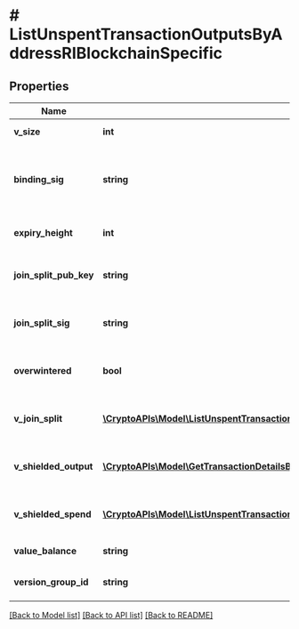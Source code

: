 # # ListUnspentTransactionOutputsByAddressRIBlockchainSpecific

## Properties

Name | Type | Description | Notes
------------ | ------------- | ------------- | -------------
**v_size** | **int** | Represents the virtual size of this transaction |
**binding_sig** | **string** | It is used to enforce balance of Spend and Output transfers, in order to prevent their replay across transactions. |
**expiry_height** | **int** | Represents a block height after which the transaction will expire. |
**join_split_pub_key** | **string** | Represents an encoding of a JoinSplitSig public validating key. |
**join_split_sig** | **string** | Is used to sign transactions that contain at least one JoinSplit description. |
**overwintered** | **bool** | \&quot;Overwinter\&quot; is the network upgrade for the Zcash blockchain. |
**v_join_split** | [**\CryptoAPIs\Model\ListUnspentTransactionOutputsByAddressRIBlockchainSpecificVJoinSplit[]**](ListUnspentTransactionOutputsByAddressRIBlockchainSpecificVJoinSplit.md) | Represents a sequence of JoinSplit descriptions using BCTV14 proofs. | [optional]
**v_shielded_output** | [**\CryptoAPIs\Model\GetTransactionDetailsByTransactionIDRIBSZVShieldedOutput[]**](GetTransactionDetailsByTransactionIDRIBSZVShieldedOutput.md) | Object Array representation of transaction output descriptions | [optional]
**v_shielded_spend** | [**\CryptoAPIs\Model\ListUnspentTransactionOutputsByAddressRIBlockchainSpecificVShieldedSpend[]**](ListUnspentTransactionOutputsByAddressRIBlockchainSpecificVShieldedSpend.md) | Object Array representation of transaction spend descriptions |
**value_balance** | **string** | Defines the transaction value balance. |
**version_group_id** | **string** | Represents the transaction version group ID. |

[[Back to Model list]](../../README.md#models) [[Back to API list]](../../README.md#endpoints) [[Back to README]](../../README.md)
